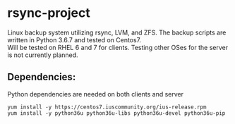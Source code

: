 # rsync-project
Linux backup system utilizing rsync, LVM, and ZFS. The backup scripts are written in Python 3.6.7 and tested on Centos7.  
Will be tested on RHEL 6 and 7 for clients. Testing other OSes for the server is not currently planned.

## Dependencies:

Python dependencies are needed on both clients and server

    yum install -y https://centos7.iuscommunity.org/ius-release.rpm
    yum install -y python36u python36u-libs python36u-devel python36u-pip
